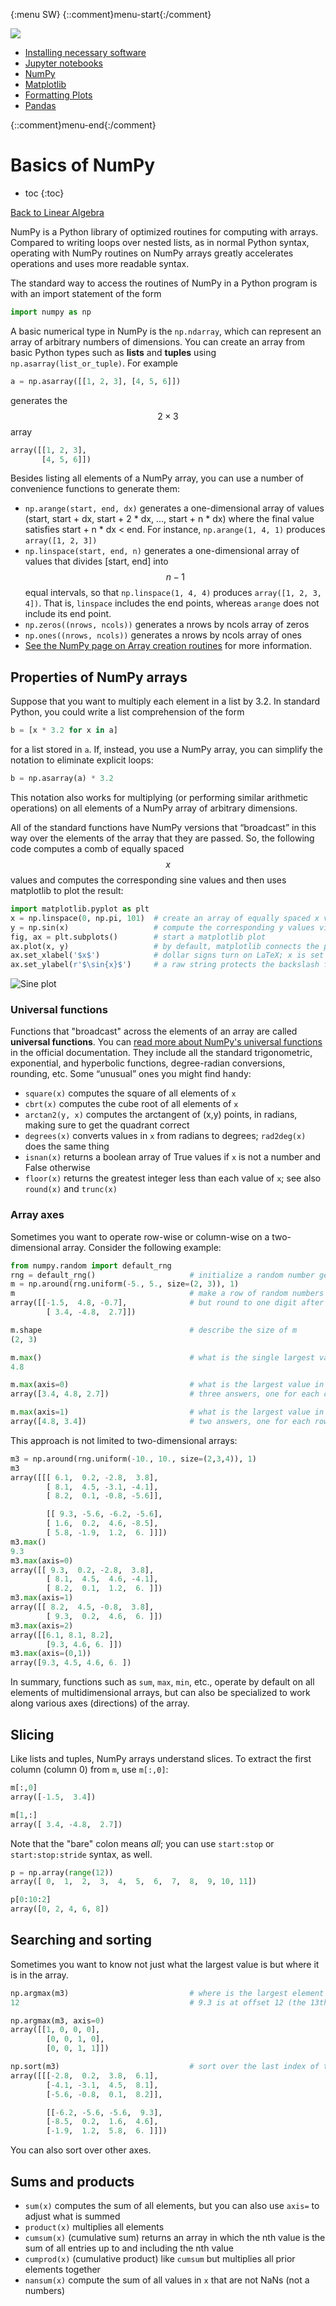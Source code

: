 {:menu SW}
{::comment}menu-start{:/comment}

<div class="dropdown">
<label id="hamburger-menu"><img id="hamburger" src="figs/hamburger.png"></label>
<div class="dropdown-content">
<ul>
<li><a href="SW-Installation.html">Installing necessary software</a></li>
<li><a href="SW-Jupyter.html">Jupyter notebooks</a></li>
<li><a href="SW-NumPy.html">NumPy</a></li>
<li><a href="SW-Matplotlib.html">Matplotlib</a></li>
<li><a href="SW-MPLFormatting.html">Formatting Plots</a></li>
<li><a href="SW-pandas.html">Pandas</a></li>
</ul>
</div>
</div>

{::comment}menu-end{:/comment}


# Basics of NumPy

* toc
{:toc}

[Back to Linear Algebra](LA-LinearAlgebra.md)


NumPy is a Python library of optimized routines for computing with arrays. Compared to writing loops over nested lists, as in normal Python syntax, operating with NumPy routines on NumPy arrays greatly accelerates operations and uses more readable syntax.

The standard way to access the routines of NumPy in a Python program is with an import statement of the form

~~~~ python
import numpy as np
~~~~


A basic numerical type in NumPy is the `np.ndarray`, which can represent an array of arbitrary numbers of dimensions. You can create an array from basic Python types such as **lists** and **tuples** using `np.asarray(list_or_tuple)`. For example

~~~~ python
a = np.asarray([[1, 2, 3], [4, 5, 6]])
~~~~

generates the $$2\times 3$$ array

~~~~ python
array([[1, 2, 3],
       [4, 5, 6]])
~~~~

Besides listing all elements of a NumPy array, you can use a number of convenience functions to generate them:

+ `np.arange(start, end, dx)` generates a one-dimensional array of values (start, start + dx, start + 2 * dx, ..., start + n * dx) where the final value satisfies start + n * dx < end. For instance, `np.arange(1, 4, 1)` produces  `array([1, 2, 3])`
+ `np.linspace(start, end, n)` generates a one-dimensional array of values that divides [start, end] into $$n-1$$ equal intervals, so that `np.linspace(1, 4, 4)` produces `array([1, 2, 3, 4])`. That is, `linspace` includes the end points, whereas `arange` does not include its end point.
+ `np.zeros((nrows, ncols))` generates a nrows by ncols array of zeros
+ `np.ones((nrows, ncols))` generates a nrows by ncols array of ones
+ [See the NumPy page on Array creation routines](https://numpy.org/doc/stable/reference/routines.array-creation.html) for more information.


## Properties of NumPy arrays

Suppose that you want to multiply each element in a list by 3.2. In standard Python, you could write a list comprehension of the form

~~~~ python
b = [x * 3.2 for x in a]
~~~~

for a list stored in `a`. If, instead, you use a NumPy array, you can simplify the notation to eliminate explicit loops:

~~~~ python
b = np.asarray(a) * 3.2
~~~~

This notation also works for multiplying (or performing similar arithmetic operations) on all elements of a NumPy array of arbitrary dimensions.

All of the standard functions have NumPy versions that “broadcast” in this way over the elements of the array that they are passed. So, the following code computes a comb of equally spaced $$x$$ values and computes the corresponding sine values and then uses matplotlib to plot the result:

~~~~ python
import matplotlib.pyplot as plt
x = np.linspace(0, np.pi, 101)  # create an array of equally spaced x values
y = np.sin(x)                   # compute the corresponding y values via broadcasting
fig, ax = plt.subplots()        # start a matplotlib plot
ax.plot(x, y)                   # by default, matplotlib connects the points
ax.set_xlabel('$x$')            # dollar signs turn on LaTeX; x is set in italics
ax.set_ylabel(r'$\sin{x}$')     # a raw string protects the backslash from escaping
~~~~

![Sine plot](figs/sineplot.png)

### Universal functions

Functions that "broadcast" across the elements of an array are called **universal functions**. 
You can [read more about NumPy's universal functions](https://numpy.org/doc/stable/reference/ufuncs.html) in the official documentation. They include all the standard trigonometric, exponential, and hyperbolic functions, degree-radian conversions, rounding, etc. Some “unusual” ones you might find handy:

+ `square(x)` computes the square of all elements of `x`
+ `cbrt(x)` computes the cube root of all elements of `x`
+ `arctan2(y, x)` computes the arctangent of (x,y) points, in radians, making sure to get the quadrant correct
+ `degrees(x)` converts values in `x` from radians to degrees; `rad2deg(x)` does the same thing
+ `isnan(x)` returns a boolean array of True values if `x` is not a number and False otherwise
+ `floor(x)` returns the greatest integer less than each value of `x`; see also `round(x)` and `trunc(x)`

### Array axes

Sometimes you want to operate row-wise or column-wise on a two-dimensional array. Consider the following example:

~~~~ python
from numpy.random import default_rng
rng = default_rng()                     # initialize a random number generator
m = np.around(rng.uniform(-5., 5., size=(2, 3)), 1)
m                                       # make a row of random numbers in [-5.0, 5.0) with 2 rows and 3 columns
array([[-1.5,  4.8, -0.7],              # but round to one digit after the decimal point
        [ 3.4, -4.8,  2.7]])

m.shape                                 # describe the size of m
(2, 3)

m.max()                                 # what is the single largest value in the array?
4.8

m.max(axis=0)                           # what is the largest value in any row
array([3.4, 4.8, 2.7])                  # three answers, one for each column

m.max(axis=1)                           # what is the largest value in any column
array([4.8, 3.4])                       # two answers, one for each row
~~~~


This approach is not limited to two-dimensional arrays:

~~~~ python
m3 = np.around(rng.uniform(-10., 10., size=(2,3,4)), 1)
m3
array([[[ 6.1,  0.2, -2.8,  3.8],
        [ 8.1,  4.5, -3.1, -4.1],
        [ 8.2,  0.1, -0.8, -5.6]],

        [[ 9.3, -5.6, -6.2, -5.6],
        [ 1.6,  0.2,  4.6, -8.5],
        [ 5.8, -1.9,  1.2,  6. ]]])
m3.max()
9.3
m3.max(axis=0)
array([[ 9.3,  0.2, -2.8,  3.8],
        [ 8.1,  4.5,  4.6, -4.1],
        [ 8.2,  0.1,  1.2,  6. ]])
m3.max(axis=1)
array([[ 8.2,  4.5, -0.8,  3.8],
        [ 9.3,  0.2,  4.6,  6. ]])
m3.max(axis=2)
array([[6.1, 8.1, 8.2],
        [9.3, 4.6, 6. ]])
m3.max(axis=(0,1))
array([9.3, 4.5, 4.6, 6. ])
~~~~


In summary, functions such as `sum`, `max`, `min`, etc., operate by default on all elements of multidimensional arrays, but can also be specialized to work along various axes (directions) of the array.

## Slicing

Like lists and tuples, NumPy arrays understand slices. To extract the first column (column 0) from `m`, use `m[:,0]`:

~~~~ python
m[:,0]
array([-1.5,  3.4])

m[1,:]
array([ 3.4, -4.8,  2.7])
~~~~

Note that the "bare" colon means *all*; you can use `start:stop` or `start:stop:stride` syntax, as well.

~~~~ python
p = np.array(range(12))
array([ 0,  1,  2,  3,  4,  5,  6,  7,  8,  9, 10, 11])

p[0:10:2]
array([0, 2, 4, 6, 8])
~~~~

## Searching and sorting

Sometimes you want to know not just what the largest value is but where it is in the array.

~~~~ python
np.argmax(m3)                           # where is the largest element
12                                      # 9.3 is at offset 12 (the 13th element)

np.argmax(m3, axis=0)
array([[1, 0, 0, 0],
        [0, 0, 1, 0],
        [0, 0, 1, 1]])

np.sort(m3)                             # sort over the last index of the array
array([[[-2.8,  0.2,  3.8,  6.1],
        [-4.1, -3.1,  4.5,  8.1],
        [-5.6, -0.8,  0.1,  8.2]],

        [[-6.2, -5.6, -5.6,  9.3],
        [-8.5,  0.2,  1.6,  4.6],
        [-1.9,  1.2,  5.8,  6. ]]])    
~~~~

You can also sort over other axes.

## Sums and products

+ `sum(x)` computes the sum of all elements, but you can also use `axis=` to adjust what is summed
+ `product(x)` multiplies all elements
+ `cumsum(x)` (cumulative sum) returns an array in which the nth value is the sum of all entries up to and including the nth value
+ `cumprod(x)` (cumulative product) like `cumsum` but multiplies all prior elements together
+ `nansum(x)` compute the sum of all values in `x` that are not NaNs (not a numbers)